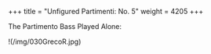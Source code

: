 +++
title = "Unfigured Partimenti: No. 5"
weight = 4205
+++

The Partimento Bass Played Alone:

!(/img/030GrecoR.jpg)
